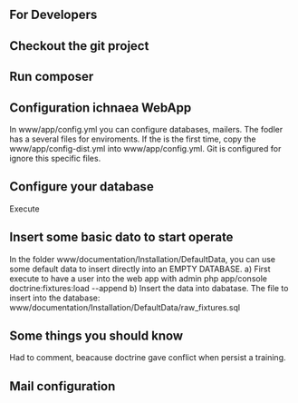 For Developers
--------------

Checkout the git project
------------------------

Run composer
------------

Configuration ichnaea WebApp
----------------------------
In www/app/config.yml you can configure databases, mailers. The fodler has a several files for enviroments. If the is the first time, copy the www/app/config-dist.yml into www/app/config.yml. Git is configured for ignore this specific files.

Configure your database
-----------------------
Execute 

Insert some basic dato to start operate
---------------------------------------
In the folder www/documentation/Installation/DefaultData, you can use some default data to insert directly into an EMPTY DATABASE.
a) First execute to have a user into the web app with admin
php app/console doctrine:fixtures:load --append
b) Insert the data into dabatase. The file to insert into the database: www/documentation/Installation/DefaultData/raw_fixtures.sql




Some things you should know
---------------------------
Had to comment, beacause doctrine gave conflict when persist a training.


Mail configuration
------------------

